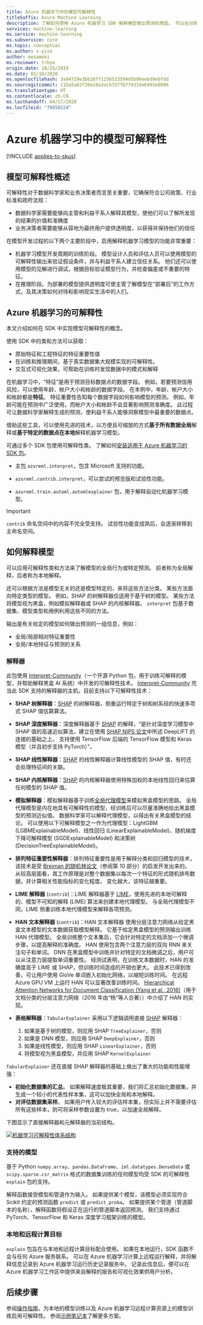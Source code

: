```yaml
---
title: Azure 机器学习中的模型可解释性
titleSuffix: Azure Machine Learning
description: 了解如何使用 Azure 机器学习 SDK 解释模型做出预测的原因。 可以在训练和推理期间使用该 SDK 来了解模型做出预测的原因。
services: machine-learning
ms.service: machine-learning
ms.subservice: core
ms.topic: conceptual
ms.author: v-yiso
author: mesameki
ms.reviewer: trbye
origin.date: 10/25/2019
ms.date: 03/16/2020
ms.openlocfilehash: 3a94729e3bb28ff1256513594d5b90eebd9ebfdd
ms.sourcegitcommit: c1ba5a62f30ac0a3acb337fb77431de6493e6096
ms.translationtype: HT
ms.contentlocale: zh-CN
ms.lasthandoff: 04/17/2020
ms.locfileid: "78850224"
---
```

# <a name="model-interpretability-in-azure-machine-learning"></a>Azure 机器学习中的模型可解释性
[!INCLUDE [applies-to-skus](../../includes/aml-applies-to-basic-enterprise-sku.md)]

## <a name="overview-of-model-interpretability"></a>模型可解释性概述

可解释性对于数据科学家和业务决策者而言至关重要，它确保符合公司政策、行业标准和政府法规：
+ 数据科学家需要能够向主管和利益干系人解释其模型，使他们可以了解所发现的结果的价值和准确度 
+ 业务决策者需要能够从容地为最终用户提供透明度，以获得并保持他们的信任

在模型开发过程的以下两个主要阶段中，启用解释机器学习模型的功能非常重要：
+ 机器学习模型开发周期的训练阶段。 模型设计人员和评估人员可以使用模型的可解释性输出来验证假设条件，并与利益干系人建立信任关系。 他们还可以使用模型的见解进行调试，根据目标验证模型行为，并检查偏差或不重要的特征。
+ 在推理阶段。为部署的模型提供透明度可使主管了解模型在“部署后”的工作方式，及其决策如何对待和影响现实生活中的人们。 

## <a name="interpretability-with-azure-machine-learning"></a>Azure 机器学习的可解释性

本文介绍如何在 SDK 中实现模型可解释性的概念。

使用 SDK 中的类和方法可以获取：
+ 原始特征和工程特征的特征重要性值
+ 在训练和推理期间，基于真实数据集大规模实现的可解释性。
+ 交互式可视化效果，可帮助在训练时发现数据中的模式和解释


在机器学习中，“特征”是用于预测目标数据点的数据字段。  例如，若要预测信用风险，可以使用年龄、帐户大小和帐龄的数据字段。 在本例中，年龄、帐户大小和帐龄都是**特征**。 特征重要性告知每个数据字段如何影响模型的预测。 例如，年龄可能在预测中广泛使用，而帐户大小和帐龄不会显著影响预测准确度。 此过程可让数据科学家解释生成的预测，使利益干系人能够洞察模型中最重要的数据点。

借助这些工具，可以使用先进的技术，以方便且可缩放的方式**基于所有数据全局**解释或**基于特定的数据点在本地**解释机器学习模型。

可通过多个 SDK 包使用可解释性类。 了解如何[安装适用于 Azure 机器学习的 SDK 包](https://docs.microsoft.com/python/api/overview/azure/ml/install?view=azure-ml-py)。

* 主包 `azureml.interpret`，包含 Microsoft 支持的功能。

* `azureml.contrib.interpret`，可以尝试的预览版和试验性功能。

* `azureml.train.automl.automlexplainer` 包，用于解释自动化机器学习模型。

> [!IMPORTANT]
> `contrib` 命名空间中的内容不完全受支持。 试验性功能变成熟后，会逐渐转移到主命名空间。

## <a name="how-to-interpret-your-model"></a>如何解释模型

可以应用可解释性类和方法来了解模型的全局行为或特定预测。 前者称为全局解释，后者称为本地解释。

还可以根据方法是模型无关的还是模型特定的，来将这些方法分类。 某些方法面向特定类型的模型。 例如，SHAP 的树解释器仅适用于基于树的模型。 某些方法将模型视为黑盒，例如模拟解释器或 SHAP 的内核解释器。 `interpret` 包基于数据集、模型类型和用例利用这些不同的方法。

输出是有关给定的模型如何做出预测的一组信息，例如：
* 全局/局部相对特征重要性
* 全局/本地特征与预测的关系

### <a name="explainers"></a>解释器

此包使用 [Interpret-Community](https://github.com/interpretml/interpret-community/)（一个开源 Python 包，用于训练可解释的模型，并帮助解释黑盒 AI 系统）中开发的可解释性技术。 [Interpret-Community](https://github.com/interpretml/interpret-community/) 充当此 SDK 支持的解释器的主机，目前支持以下可解释性技术：

* **SHAP 树解释器**：[SHAP](https://github.com/slundberg/shap) 的树解释器，侧重运行特定于树和树系综的快速多项式 SHAP 值估算算法。
* **SHAP 深度解释器**：深度解释器基于 [SHAP](https://github.com/slundberg/shap) 的解释，“是针对深度学习模型中 SHAP 值的高速近似算法，建立在使用 [SHAP NIPS 论文](https://papers.nips.cc/paper/7062-a-unified-approach-to-interpreting-model-predictions)中所述 DeepLIFT 的连接的基础之上。 支持使用 TensorFlow 后端的 TensorFlow 模型和 Keras 模型（并且初步支持 PyTorch）”。
* **SHAP 线性解释器**：[SHAP](https://github.com/slundberg/shap) 的线性解释器计算线性模型的 SHAP 值，有时还会处理特征间的关联。

* **SHAP 内核解释器**：[SHAP](https://github.com/slundberg/shap) 的内核解释器使用特殊加权的本地线性回归来估算任何模型的 SHAP 值。
* **模拟解释器**：模拟解释器基于训练[全局代理模型](https://christophm.github.io/interpretable-ml-book/global.html)来模拟黑盒模型的思路。 全局代理模型是内在地具有可解释性的模型，经训练后可以尽量准确地给出黑盒模型的预测近似值。 数据科学家可以解释代理模型，以得出有关黑盒模型的结论。 可以使用以下可解释模型之一作为代理模型：LightGBM (LGBMExplainableModel)、线性回归 (LinearExplainableModel)、随机梯度下降可解释模型 (SGDExplainableModel) 和决策树 (DecisionTreeExplainableModel)。


* **排列特征重要性解释器**：排列特征重要性是用于解释分类和回归模型的技术，该技术是受 [Breiman 的随机林论文](https://www.stat.berkeley.edu/~breiman/randomforest2001.pdf)（参阅第 10 部分）的启发开发出来的。 从较高层面看，其工作原理是对整个数据集以每次一个特征的形式随机排布数据，并计算相关性能指标的变化程度。 变化越大，该特征越重要。

* **LIME 解释器** (`contrib`)：LIME 解释器基于 [LIME](https://github.com/marcotcr/lime)，使用先进的本地可解释的、模型不可知的解释 (LIME) 算法来创建本地代理模型。 与全局代理模型不同，LIME 侧重训练本地代理模型来解释各项预测。
* **HAN 文本解释器** (`contrib`)：HAN 文本解释器 使用分层注意力网络从给定黑盒文本模型的文本数据获取模型解释。 它基于给定黑盒模型的预测输出训练 HAN 代理模型。 全局训练整个文本集后，它会针对特定的文档添加一个微调步骤，以提高解释的准确度。 HAN 使用包含两个注意力层的双向 RNN 来关注句子和单词。 DNN 在黑盒模型中训练并针对特定的文档微调之后，用户可以从注意力层提取单词重要性。 经测试表明，在训练文本数据时，HAN 的准确度高于 LIME 或 SHAP，但训练时间造成的开销也更大。 此技术已得到改善，可让用户使用 GloVe 单词嵌入初始化网络，以缩短训练时间。 在远程 Azure GPU VM 上运行 HAN 可以显著改善训练时间。 [Hierarchical Attention Networks for Document Classification (Yang et al., 2016)](https://www.researchgate.net/publication/305334401_Hierarchical_Attention_Networks_for_Document_Classification)（用于文档分类的分层注意力网络（2016 年由“杨”等人合著））中介绍了 HAN 的实现。


* **表格解释器**：`TabularExplainer` 采用以下逻辑调用直接 [SHAP](https://github.com/slundberg/shap) 解释器：

    1. 如果是基于树的模型，则应用 SHAP `TreeExplainer`，否则
    2. 如果是 DNN 模型，则应用 SHAP `DeepExplainer`，否则
    3. 如果是线性模型，则应用 SHAP `LinearExplainer`，否则
    3. 将模型视为黑盒模型，并应用 SHAP `KernelExplainer`


`TabularExplainer` 还在直接 SHAP 解释器的基础上做出了重大的功能和性能增强：

* **初始化数据集的汇总**。 如果解释速度极其重要，我们将汇总初始化数据集，并生成一个较小的代表性样本集，这可以加快全局和本地解释。
* **对评估数据集采样**。 如果用户传入较大的评估样本集，但实际上并不需要评估所有这些样本，则可将采样参数设置为 true，以加速全局解释。

下图显示了直接解释器和元解释器的当前结构。

[![机器学习可解释性体系结构](./media/how-to-machine-learning-interpretability/interpretability-architecture.png)](./media/how-to-machine-learning-interpretability/interpretability-architecture.png#lightbox)


### <a name="models-supported"></a>支持的模型

基于 Python `numpy.array`、`pandas.DataFrame`、`iml.datatypes.DenseData` 或 `scipy.sparse.csr_matrix` 格式的数据集训练的任何模型均受 SDK 的可解释性 `explain` 包的支持。

解释函数接受模型和管道作为输入。 如果提供某个模型，该模型必须实现符合 Scikit 约定的预测函数 `predict` 或 `predict_proba`。 如果提供某个管道（管道脚本的名称），解释函数将假设正在运行的管道脚本返回预测。 我们支持通过 PyTorch、TensorFlow 和 Keras 深度学习框架训练的模型。

### <a name="local-and-remote-compute-target"></a>本地和远程计算目标

`explain` 包旨在与本地和远程计算目标配合使用。 如果在本地运行，SDK 函数不会与任何 Azure 服务联系。 可以在 Azure 机器学习计算上远程运行解释，并将解释信息记录到 Azure 机器学习运行历史记录服务中。 记录此信息后，便可以在 Azure 机器学习工作区中提供来自解释的报告和可视化效果供用户分析。


## <a name="next-steps"></a>后续步骤

参阅[操作指南](how-to-machine-learning-interpretability-aml.md)，为本地的模型训练以及 Azure 机器学习远程计算资源上的模型训练启用可解释性。 参阅[示例笔记本](https://github.com/Azure/MachineLearningNotebooks/tree/master/how-to-use-azureml/explain-model)了解更多方案。
